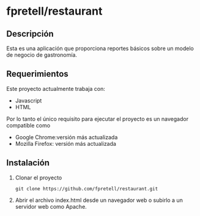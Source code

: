 # fpretell/restaurant

## Descripción

Esta es una aplicación que proporciona reportes básicos sobre un modelo de negocio de gastronomía.

## Requerimientos

Este proyecto actualmente trabaja con:

* Javascript
* HTML

Por lo tanto el único requisito para ejecutar el proyecto es un navegador compatible como
* Google Chrome:versión más actualizada
* Mozilla Firefox: versión más actualizada

## Instalación

  1. Clonar el proyecto
      ```
      git clone https://github.com/fpretell/restaurant.git
      ```

  2. Abrir el archivo index.html desde un navegador web o subirlo a un servidor web como Apache.
